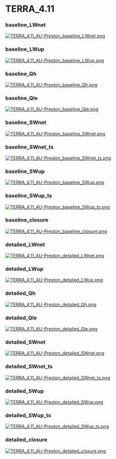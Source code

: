 # TERRA_4.11

### baseline_LWnet
[![TERRA_4.11_AU-Preston_baseline_LWnet.png](TERRA_4.11_AU-Preston_baseline_LWnet.png)](TERRA_4.11_AU-Preston_baseline_LWnet.png.png)

### baseline_LWup
[![TERRA_4.11_AU-Preston_baseline_LWup.png](TERRA_4.11_AU-Preston_baseline_LWup.png)](TERRA_4.11_AU-Preston_baseline_LWup.png.png)

### baseline_Qh
[![TERRA_4.11_AU-Preston_baseline_Qh.png](TERRA_4.11_AU-Preston_baseline_Qh.png)](TERRA_4.11_AU-Preston_baseline_Qh.png.png)

### baseline_Qle
[![TERRA_4.11_AU-Preston_baseline_Qle.png](TERRA_4.11_AU-Preston_baseline_Qle.png)](TERRA_4.11_AU-Preston_baseline_Qle.png.png)

### baseline_SWnet
[![TERRA_4.11_AU-Preston_baseline_SWnet.png](TERRA_4.11_AU-Preston_baseline_SWnet.png)](TERRA_4.11_AU-Preston_baseline_SWnet.png.png)

### baseline_SWnet_ts
[![TERRA_4.11_AU-Preston_baseline_SWnet_ts.png](TERRA_4.11_AU-Preston_baseline_SWnet_ts.png)](TERRA_4.11_AU-Preston_baseline_SWnet_ts.png.png)

### baseline_SWup
[![TERRA_4.11_AU-Preston_baseline_SWup.png](TERRA_4.11_AU-Preston_baseline_SWup.png)](TERRA_4.11_AU-Preston_baseline_SWup.png.png)

### baseline_SWup_ts
[![TERRA_4.11_AU-Preston_baseline_SWup_ts.png](TERRA_4.11_AU-Preston_baseline_SWup_ts.png)](TERRA_4.11_AU-Preston_baseline_SWup_ts.png.png)

### baseline_closure
[![TERRA_4.11_AU-Preston_baseline_closure.png](TERRA_4.11_AU-Preston_baseline_closure.png)](TERRA_4.11_AU-Preston_baseline_closure.png.png)

### detailed_LWnet
[![TERRA_4.11_AU-Preston_detailed_LWnet.png](TERRA_4.11_AU-Preston_detailed_LWnet.png)](TERRA_4.11_AU-Preston_detailed_LWnet.png.png)

### detailed_LWup
[![TERRA_4.11_AU-Preston_detailed_LWup.png](TERRA_4.11_AU-Preston_detailed_LWup.png)](TERRA_4.11_AU-Preston_detailed_LWup.png.png)

### detailed_Qh
[![TERRA_4.11_AU-Preston_detailed_Qh.png](TERRA_4.11_AU-Preston_detailed_Qh.png)](TERRA_4.11_AU-Preston_detailed_Qh.png.png)

### detailed_Qle
[![TERRA_4.11_AU-Preston_detailed_Qle.png](TERRA_4.11_AU-Preston_detailed_Qle.png)](TERRA_4.11_AU-Preston_detailed_Qle.png.png)

### detailed_SWnet
[![TERRA_4.11_AU-Preston_detailed_SWnet.png](TERRA_4.11_AU-Preston_detailed_SWnet.png)](TERRA_4.11_AU-Preston_detailed_SWnet.png.png)

### detailed_SWnet_ts
[![TERRA_4.11_AU-Preston_detailed_SWnet_ts.png](TERRA_4.11_AU-Preston_detailed_SWnet_ts.png)](TERRA_4.11_AU-Preston_detailed_SWnet_ts.png.png)

### detailed_SWup
[![TERRA_4.11_AU-Preston_detailed_SWup.png](TERRA_4.11_AU-Preston_detailed_SWup.png)](TERRA_4.11_AU-Preston_detailed_SWup.png.png)

### detailed_SWup_ts
[![TERRA_4.11_AU-Preston_detailed_SWup_ts.png](TERRA_4.11_AU-Preston_detailed_SWup_ts.png)](TERRA_4.11_AU-Preston_detailed_SWup_ts.png.png)

### detailed_closure
[![TERRA_4.11_AU-Preston_detailed_closure.png](TERRA_4.11_AU-Preston_detailed_closure.png)](TERRA_4.11_AU-Preston_detailed_closure.png.png)


